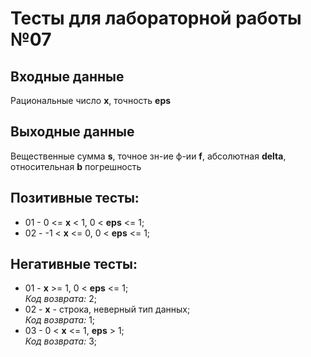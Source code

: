 # Тесты для лабораторной работы №07
## Входные данные
Рациональные число **x**, точность **eps**
## Выходные данные
Вещественные сумма **s**, точное зн-ие ф-ии **f**, абсолютная **delta**, относительная **b** погрешность
## Позитивные тесты:
- 01 - 0 <= **x** < 1, 0 < **eps** <= 1;
- 02 - -1 < **x** <= 0, 0 < **eps** <= 1;
## Негативные тесты:
- 01 - **x** >= 1, 0 < **eps** <= 1;        
_Код возврата:_ 2;
- 02 - **x** - строка, неверный тип данных;     
_Код возврата:_ 1;
- 03 - 0 < **x** <= 1, **eps** > 1;         
_Код возврата:_ 3;

